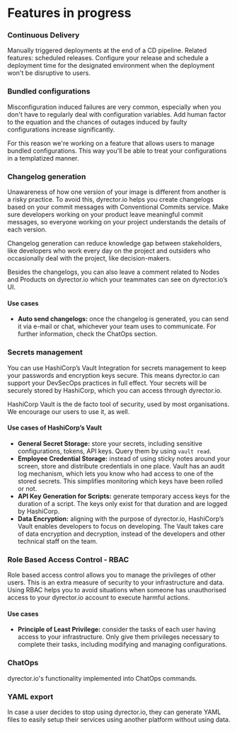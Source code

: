 # Features in progress

### Continuous Delivery

Manually triggered deployments at the end of a CD pipeline. Related features: scheduled releases. Configure your release and schedule a deployment time for the designated environment when the deployment won't be disruptive to users.

### Bundled configurations

Misconfiguration induced failures are very common, especially when you don't have to regularly deal with configuration variables. Add human factor to the equation and the chances of outages induced by faulty configurations increase significantly.

For this reason we're working on a feature that allows users to manage bundled configurations. This way you'll be able to treat your configurations in a templatized manner.

### Changelog generation

Unawareness of how one version of your image is different from another is a risky practice. To avoid this, dyrector.io helps you create changelogs based on your commit messages with Conventional Commits service. Make sure developers working on your product leave meaningful commit messages, so everyone working on your project understands the details of each version.

Changelog generation can reduce knowledge gap between stakeholders, like developers who work every day on the project and outsiders who occasionally deal with the project, like decision-makers.

Besides the changelogs, you can also leave a comment related to Nodes and Products on dyrector.io which your teammates can see on dyrector.io’s UI.

#### Use cases

* **Auto send changelogs:** once the changelog is generated, you can send it via e-mail or chat, whichever your team uses to communicate. For further information, check the ChatOps section.

### Secrets management

You can use HashiCorp’s Vault Integration for secrets management to keep your passwords and encryption keys secure. This means dyrector.io can support your DevSecOps practices in full effect. Your secrets will be securely stored by HashiCorp, which you can access through dyrector.io.

HashiCorp Vault is the de facto tool of security, used by most organisations. We encourage our users to use it, as well.

#### Use cases of HashiCorp’s Vault

* **General Secret Storage:** store your secrets, including sensitive configurations, tokens, API keys. Query them by using `vault read`.
* **Employee Credential Storage:** instead of using sticky notes around your screen, store and distribute credentials in one place. Vault has an audit log mechanism, which lets you know who had access to one of the stored secrets. This simplifies monitoring which keys have been rolled or not.
* **API Key Generation for Scripts:** generate temporary access keys for the duration of a script. The keys only exist for that duration and are logged by HashiCorp.
* **Data Encryption:** aligning with the purpose of dyrector.io, HashiCorp’s Vault enables developers to focus on developing. The Vault takes care of data encryption and decryption, instead of the developers and other technical staff on the team.

### Role Based Access Control - RBAC

Role based access control allows you to manage the privileges of other users. This is an extra measure of security to your infrastructure and data. Using RBAC helps you to avoid situations when someone has unauthorised access to your dyrector.io account to execute harmful actions.

#### Use cases

* **Principle of Least Privilege:** consider the tasks of each user having access to your infrastructure. Only give them privileges necessary to complete their tasks, including modifying and managing configurations.

### ChatOps

dyrector.io's functionality implemented into ChatOps commands.

### YAML export

In case a user decides to stop using dyrector.io, they can generate YAML files to easily setup their services using another platform without using data.
